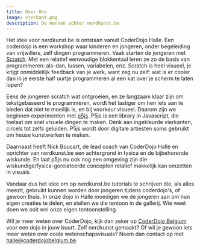 ```yaml
---
title: Over Ons
image: vierkant.png
description: De mensen achter nerdkunst.be
---
```


Het idee voor nerdkunst.be is ontstaan vanuit CoderDojo Halle. Een coderdojo is een workshop waar kinderen en jongeren, onder begeleiding van vrijwillers, zelf dingen programmeren. Vaak starten de jongeren met [Scratch](https://scratch.mit.edu/). Met een relatief eenvoudige blokkentaal leren ze zo de basis van programmeren: als-dan, lussen, variabelen, enz. Scratch is heel visueel, je krijgt onmiddellijk feedback van je werk, want zeg nu zelf: wat is er cooler dan in je eerste half uurtje programmeren al een kat over je scherm te laten lopen?

Eens de jongeren scratch wat ontgroeien, en ze langzaam klaar zijn om tekstgebaseerd te programmeren, wordt het lastiger om hen iets aan te bieden dat niet te moeilijk is, en bij voorkeur visueel. Daarom zijn we beginnen experimenten met [p5js](https://p5js.org/). P5js is een library in Javascript, die toelaat om snel visuele dingen te maken. Denk aan ingekleurde vierkanten, circels tot zelfs geluiden. P5js wordt door digitale artiesten soms gebruikt om heuse kunstwerken te maken.

Daarnaast heeft Nick Boucart, de lead coach van CoderDojo Halle en oprichter van nerdkunst.be een achtergrond in fysica en de bijbehorende wiskunde. En laat p5js nu ook nog een omgeving zijn die  wiskundige/fysica-gerelateerde concepten relatief makkelijk kan omzetten in visuals. 

Vandaar dus het idee om op nerdkunst.be tutorials te schrijven die, als alles meezit, gebruikt kunnen worden door jongeren tijdens coderdojo's, of gewoon thuis. In onze dojo in Halle moedigen we de jongeren aan om hun eigen creaties te delen, en stellen we die tentoon in de gallerij. Wie weet doen we ooit wel onze eigen tentoonstelling.

Wil je meer weten over CoderDojo, kijk dan zeker op [CoderDojo Belgium](https://coderdojobelgium.be) voor een dojo in jouw buurt.
Zelf nerdkunst gemaakt? Of wil je gewoon iets meer weten over coole wetenschapsvisuals? Neem dan contact op met halle@coderdojobelgium.be.